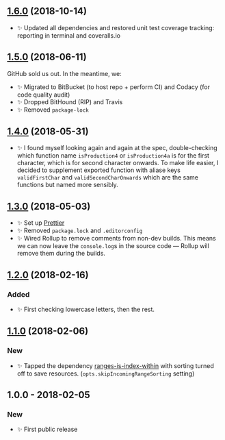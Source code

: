 ## [1.6.0] (2018-10-14)

- ✨ Updated all dependencies and restored unit test coverage tracking: reporting in terminal and coveralls.io

## [1.5.0] (2018-06-11)

GitHub sold us out. In the meantime, we:

- ✨ Migrated to BitBucket (to host repo + perform CI) and Codacy (for code quality audit)
- ✨ Dropped BitHound (RIP) and Travis
- ✨ Removed `package-lock`

## [1.4.0] (2018-05-31)

- ✨ I found myself looking again and again at the spec, double-checking which function name `isProduction4` or `isProduction4a` is for the first character, which is for second character onwards. To make life easier, I decided to supplement exported function with aliase keys `validFirstChar` and `validSecondCharOnwards` which are the same functions but named more sensibly.

## [1.3.0] (2018-05-03)

- ✨ Set up [Prettier](https://prettier.io)
- ✨ Removed `package.lock` and `.editorconfig`
- ✨ Wired Rollup to remove comments from non-dev builds. This means we can now leave the `console.log`s in the source code — Rollup will remove them during the builds.

## [1.2.0] (2018-02-16)

### Added

- ✨ First checking lowercase letters, then the rest.

## [1.1.0] (2018-02-06)

### New

- ✨ Tapped the dependency [ranges-is-index-within](https://bitbucket.org/codsen/ranges-is-index-within) with sorting turned off to save resources. (`opts.skipIncomingRangeSorting` setting)

## 1.0.0 - 2018-02-05

### New

- ✨ First public release

[1.1.0]: https://bitbucket.org/codsen/charcode-is-valid-xml-name-character/branches/compare/v1.1.0%0Dv1.0.1#diff
[1.2.0]: https://bitbucket.org/codsen/charcode-is-valid-xml-name-character/branches/compare/v1.2.0%0Dv1.1.0#diff
[1.3.0]: https://bitbucket.org/codsen/charcode-is-valid-xml-name-character/branches/compare/v1.3.0%0Dv1.2.0#diff
[1.4.0]: https://bitbucket.org/codsen/charcode-is-valid-xml-name-character/branches/compare/v1.4.0%0Dv1.3.1#diff
[1.5.0]: https://bitbucket.org/codsen/charcode-is-valid-xml-name-character/branches/compare/v1.5.0%0Dv1.4.0#diff
[1.6.0]: https://bitbucket.org/codsen/charcode-is-valid-xml-name-character/branches/compare/v1.6.0%0Dv1.5.2#diff
